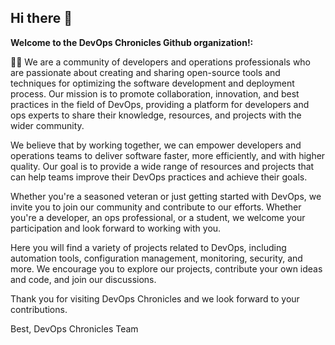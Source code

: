 ## Hi there 👋

**Welcome to the DevOps Chronicles Github organization!:**


🙋‍♀️ We are a community of developers and operations professionals who are passionate about creating and sharing open-source tools and techniques for optimizing the software development and deployment process. Our mission is to promote collaboration, innovation, and best practices in the field of DevOps, providing a platform for developers and ops experts to share their knowledge, resources, and projects with the wider community.

We believe that by working together, we can empower developers and operations teams to deliver software faster, more efficiently, and with higher quality. Our goal is to provide a wide range of resources and projects that can help teams improve their DevOps practices and achieve their goals.

Whether you're a seasoned veteran or just getting started with DevOps, we invite you to join our community and contribute to our efforts. Whether you're a developer, an ops professional, or a student, we welcome your participation and look forward to working with you.

Here you will find a variety of projects related to DevOps, including automation tools, configuration management, monitoring, security, and more. We encourage you to explore our projects, contribute your own ideas and code, and join our discussions.

Thank you for visiting DevOps Chronicles and we look forward to your contributions.

Best,
DevOps Chronicles Team


<!--

.

-->







 
